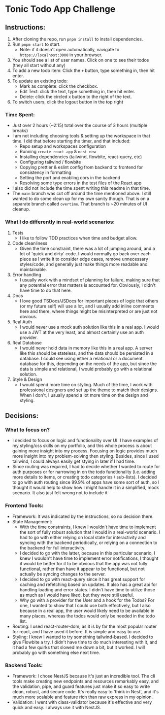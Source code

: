 # Tonic Todo App Challenge

## Instructions:

1. After cloning the repo, run `pnpm install` to install dependencies.
2. Run `pnpm start` to start.
    - Note: if it doesn't open automatically, navigate to `https://localhost:3000` in your browser.
3. You should see a list of user names. Click on one to see their todos (they all start without any)
4. To add a new todo item: Click the `+` button, type something in, then hit enter.
5. To update an existing todo:
    - Mark as complete: click the checkbox.
    - Edit Text: click the text, type something in, then hit enter.
    - Delete: click the circled x button to the right of the text.
6. To switch users, click the logout button in the top right

### Time Spent:

- Just over 2 hours (~2:15) total over the course of 3 hours (multiple breaks)
- I am not including choosing tools & setting up the workspace in that time. I did that before starting the timer, and
  that included:
    - Repo setup and workspaces configuration
    - Running `create-react-app` & `nest new`
    - Installing dependencies (tailwind, flowbite, react-query, etc)
    - Configuring tailwind / flowbite
    - Copying prettier & eslint config from backend to frontend for consistency in formatting
    - Setting the port and enabling cors in the backend
    - Resolving some type errors in the test files of the React app
- I also did not include the time spent writing this readme in that time.
- The `main` branch was cut off around the time mentioned above. I still wanted to do some clean up for my own sanity
  though. That is on a separate branch called `overtime`. That branch is ~20 minutes of UI cleanup.

### What I do differently in real-world scenarios:

1. Tests
    - I like to follow TDD practices when time and budget allow.
2. Code cleanliness
    - Given the time constraint, there was a lot of jumping around, and a lot of 'quick and dirty' code. I would
      normally
      go back over each piece as I write it to consider edge cases, remove unnecessary styles/code, and generally just
      make things more readable and maintainable.
3. Error handling
    - I usually work with a mindset of planning for failure, making sure that any potential error that matters is
      accounted for. Obviously, I didn't have time to do that here.
4. Docs
    - I love good TSDocs/JSDocs for important pieces of logic that others (or my future self) will use a lot, and I
      usually add inline comments here and there, where things might be misinterpreted or are just not obvious.
5. Real Auth
    - I would never use a mock auth solution like this in a real app. I would use a JWT at the very least, and almost
      certainly use an auth provider.
6. Real Database
    - I would never hold data in memory like this in a real app. A server like this should be stateless, and the data
      should be persisted in a database. I could see using either a relational or a document database for this,
      depending on the needs of the app, but since the data is simple and relational, I would probably go with a
      relational solution.
7. Style & Design
    - I would spend more time on styling. Much of the time, I work with professional designers and set up the theme to
      match their designs. When I don't, I usually spend a lot more time on the design and styling.

## Decisions:

### What to focus on?

- I decided to focus on logic and functionality over UI. I have examples of my styling/css skills on my portfolio, and
  this whole process is about gaining more insight into my process. Focusing on logic provides much more insight into my
  problem-solving then styling. Besides, since I used tailwind, I could always easily get stying in later if I had time.
- Since routing was required, I had to decide whether I wanted to route for auth purposes or for narrowing in on the
  todo functionality (i.e. adding more details to items, or creating todo categories / sub-lists). I decided to go with
  auth routing since 99.9% of apps have some sort of auth, so I thought it would help to show how I might handle it
  in a simplified, mock scenario. It also just felt wrong not to include it

### Frontend Tools:

- Framework: It was indicated by the instructions, so no decision there.
- State Management:
    - With the time constraints, I knew I wouldn't have time to implement the sort of fully robust solution that I would
      in a real-world scenario. I had to go with either relying on local state for interactivity and syncing with the
      backend periodically, or relying on a connection to the backend for full interactivity.
    - I decided to go with the latter, because in this particular scenario, I knew I wouldn't have time to implement
      error
      notifications, I thought it would be better for it to be obvious that the app was not fully functional, rather
      than
      have it appear to be functional, but not actually be syncing changes to the server.
    - I decided to go with react-query since it has great support for caching and refetching based on updates. It also
      has a great api for handling loading and error states. I didn't have time to utilize those as much as I would have
      liked, but they were still useful.
    - Why go with a provider for the User and a hook for the Todos? For one, I wanted to show that I could use both
      effectively, but I also because in a real app, the user would likely need to be available in many places, whereas
      the todos would only be needed in the todo list.
- Routing: I used react-router-dom, as it is by far the most popular router for react, and I have used it before. It is
  simple and easy to use.
- Styling: I knew I wanted to try something tailwind-based. I decided to give Flowbite a try. I didn't have time to do
  much interesting with it, and it had a few quirks that slowed me down a bit, but it worked. I will probably go with
  something else next time.

### Backend Tools:

- Framework: I chose NestJS because it's just an incredible tool. The cli tools make creating new endpoints and
  resources remarkably easy, and the validation, pipe, and guard features just make it so easy to write clean, robust,
  and secure code. It's really easy to 'think in Nest', and it's much more scalable and feature rich than raw express in
  my opinion.
- Validation: I went with class-validator because it's effective and very quick and easy. I always use it with NestJS.
  




